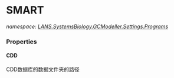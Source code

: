 ﻿# SMART
_namespace: [LANS.SystemsBiology.GCModeller.Settings.Programs](./index.md)_






### Properties

#### CDD
CDD数据库的数据文件夹的路径
